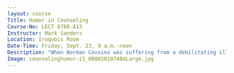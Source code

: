 ```yaml
---
layout: course
Title: Humor in Counseling
Course-No: LECT 8760.A13
Instructor: Mark Sanders
Location: Iroquois Room
Date-Time: Friday, Sept. 23, 9 a.m.-noon
Description: "When Norman Cousins was suffering from a debilitating illness of his immune system, doctors predicted that he would not live a long life. In pain twenty-four hours a day, Cousins discovered that for every ten minutes he laughed, he experienced two hours of pain-free sleep. He actually lived sixteen years longer than his doctors predicted. Participants will leave this workshop with tools that will enable them to incorporate more humor into their work with clients. The second part of this workshop will focus on the use of humor and other strategies to decrease counselor stress, burnout, compassion fatigue, and improve overall organizational health. This promises to be a fun learning experience."
Image: counselinghumor-iS_000020107404Large.jpg
---
```

